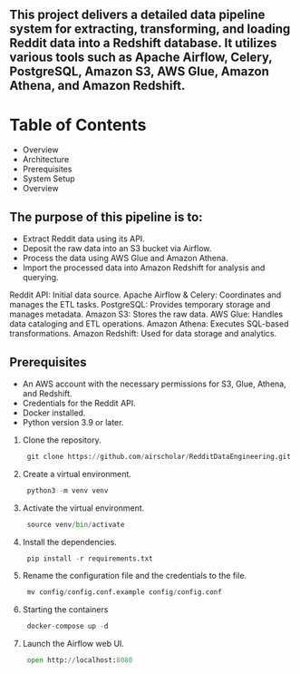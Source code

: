 ## This project delivers a detailed data pipeline system for extracting, transforming, and loading Reddit data into a Redshift database. It utilizes various tools such as Apache Airflow, Celery, PostgreSQL, Amazon S3, AWS Glue, Amazon Athena, and Amazon Redshift.

# Table of Contents
- Overview
- Architecture
- Prerequisites
- System Setup
- Overview

## The purpose of this pipeline is to:

- Extract Reddit data using its API.
- Deposit the raw data into an S3 bucket via Airflow.
- Process the data using AWS Glue and Amazon Athena.
- Import the processed data into Amazon Redshift for analysis and querying.

Reddit API: Initial data source.
Apache Airflow & Celery: Coordinates and manages the ETL tasks.
PostgreSQL: Provides temporary storage and manages metadata.
Amazon S3: Stores the raw data.
AWS Glue: Handles data cataloging and ETL operations.
Amazon Athena: Executes SQL-based transformations.
Amazon Redshift: Used for data storage and analytics.

## Prerequisites

- An AWS account with the necessary permissions for S3, Glue, Athena, and Redshift.
- Credentials for the Reddit API.
- Docker installed.
- Python version 3.9 or later.

1. Clone the repository.
   ```python
    git clone https://github.com/airscholar/RedditDataEngineering.git
   ```
2. Create a virtual environment.
   ```python
    python3 -m venv venv
   ```
3. Activate the virtual environment.
   ```python
    source venv/bin/activate
   ```
4. Install the dependencies.
   ```python
    pip install -r requirements.txt
   ```
5. Rename the configuration file and the credentials to the file.
   ```python
    mv config/config.conf.example config/config.conf
   ```
6. Starting the containers
   ```python
    docker-compose up -d
   ```
7. Launch the Airflow web UI.
   ```python
    open http://localhost:8080
   ```
